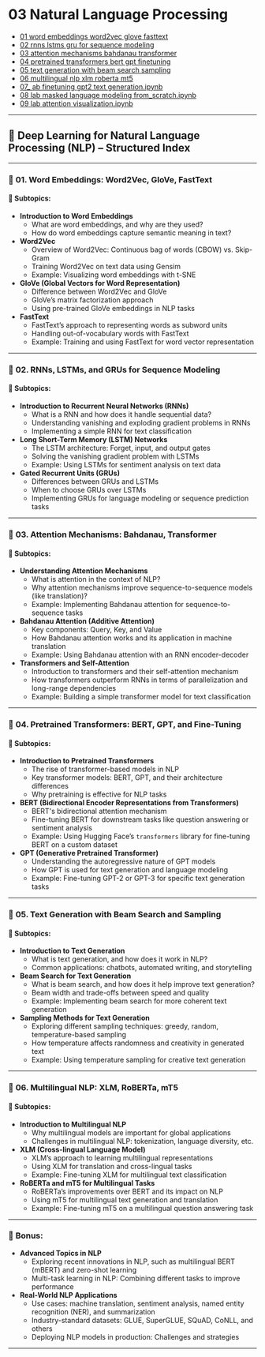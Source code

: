 # 03 Natural Language Processing

- [01 word embeddings word2vec glove fasttext](./01_word_embeddings_word2vec_glove_fasttext.ipynb)
- [02 rnns lstms gru for sequence modeling](./02_rnns_lstms_gru_for_sequence_modeling.ipynb)
- [03 attention mechanisms bahdanau transformer](./03_attention_mechanisms_bahdanau_transformer.ipynb)
- [04 pretrained transformers bert gpt finetuning](./04_pretrained_transformers_bert_gpt_finetuning.ipynb)
- [05 text generation with beam search sampling](./05_text_generation_with_beam_search_sampling.ipynb)
- [06 multilingual nlp xlm roberta mt5](./06_multilingual_nlp_xlm_roberta_mt5.ipynb)
- [07_ ab finetuning gpt2 text generation.ipynb](./07_lab_finetuning_gpt2_text_generation.ipynb)  
- [08 lab masked language modeling from_scratch.ipynb](./08_lab_masked_language_modeling_from_scratch.ipynb)  
- [09 lab attention visualization.ipynb](./09_lab_attention_visualization.ipynb)  

---

## 📘 **Deep Learning for Natural Language Processing (NLP) – Structured Index**

---

### 🧩 **01. Word Embeddings: Word2Vec, GloVe, FastText**

#### 📌 **Subtopics:**
- **Introduction to Word Embeddings**
  - What are word embeddings, and why are they used?
  - How do word embeddings capture semantic meaning in text?
- **Word2Vec**
  - Overview of Word2Vec: Continuous bag of words (CBOW) vs. Skip-Gram
  - Training Word2Vec on text data using Gensim
  - Example: Visualizing word embeddings with t-SNE
- **GloVe (Global Vectors for Word Representation)**
  - Difference between Word2Vec and GloVe
  - GloVe’s matrix factorization approach
  - Using pre-trained GloVe embeddings in NLP tasks
- **FastText**
  - FastText’s approach to representing words as subword units
  - Handling out-of-vocabulary words with FastText
  - Example: Training and using FastText for word vector representation

---

### 🧩 **02. RNNs, LSTMs, and GRUs for Sequence Modeling**

#### 📌 **Subtopics:**
- **Introduction to Recurrent Neural Networks (RNNs)**
  - What is a RNN and how does it handle sequential data?
  - Understanding vanishing and exploding gradient problems in RNNs
  - Implementing a simple RNN for text classification
- **Long Short-Term Memory (LSTM) Networks**
  - The LSTM architecture: Forget, input, and output gates
  - Solving the vanishing gradient problem with LSTMs
  - Example: Using LSTMs for sentiment analysis on text data
- **Gated Recurrent Units (GRUs)**
  - Differences between GRUs and LSTMs
  - When to choose GRUs over LSTMs
  - Implementing GRUs for language modeling or sequence prediction tasks

---

### 🧩 **03. Attention Mechanisms: Bahdanau, Transformer**

#### 📌 **Subtopics:**
- **Understanding Attention Mechanisms**
  - What is attention in the context of NLP?
  - Why attention mechanisms improve sequence-to-sequence models (like translation)?
  - Example: Implementing Bahdanau attention for sequence-to-sequence tasks
- **Bahdanau Attention (Additive Attention)**
  - Key components: Query, Key, and Value
  - How Bahdanau attention works and its application in machine translation
  - Example: Using Bahdanau attention with an RNN encoder-decoder
- **Transformers and Self-Attention**
  - Introduction to transformers and their self-attention mechanism
  - How transformers outperform RNNs in terms of parallelization and long-range dependencies
  - Example: Building a simple transformer model for text classification

---

### 🧩 **04. Pretrained Transformers: BERT, GPT, and Fine-Tuning**

#### 📌 **Subtopics:**
- **Introduction to Pretrained Transformers**
  - The rise of transformer-based models in NLP
  - Key transformer models: BERT, GPT, and their architecture differences
  - Why pretraining is effective for NLP tasks
- **BERT (Bidirectional Encoder Representations from Transformers)**
  - BERT's bidirectional attention mechanism
  - Fine-tuning BERT for downstream tasks like question answering or sentiment analysis
  - Example: Using Hugging Face’s `transformers` library for fine-tuning BERT on a custom dataset
- **GPT (Generative Pretrained Transformer)**
  - Understanding the autoregressive nature of GPT models
  - How GPT is used for text generation and language modeling
  - Example: Fine-tuning GPT-2 or GPT-3 for specific text generation tasks

---

### 🧩 **05. Text Generation with Beam Search and Sampling**

#### 📌 **Subtopics:**
- **Introduction to Text Generation**
  - What is text generation, and how does it work in NLP?
  - Common applications: chatbots, automated writing, and storytelling
- **Beam Search for Text Generation**
  - What is beam search, and how does it help improve text generation?
  - Beam width and trade-offs between speed and quality
  - Example: Implementing beam search for more coherent text generation
- **Sampling Methods for Text Generation**
  - Exploring different sampling techniques: greedy, random, temperature-based sampling
  - How temperature affects randomness and creativity in generated text
  - Example: Using temperature sampling for creative text generation

---

### 🧩 **06. Multilingual NLP: XLM, RoBERTa, mT5**

#### 📌 **Subtopics:**
- **Introduction to Multilingual NLP**
  - Why multilingual models are important for global applications
  - Challenges in multilingual NLP: tokenization, language diversity, etc.
- **XLM (Cross-lingual Language Model)**
  - XLM’s approach to learning multilingual representations
  - Using XLM for translation and cross-lingual tasks
  - Example: Fine-tuning XLM for multilingual text classification
- **RoBERTa and mT5 for Multilingual Tasks**
  - RoBERTa’s improvements over BERT and its impact on NLP
  - Using mT5 for multilingual text generation and translation
  - Example: Fine-tuning mT5 on a multilingual question answering task

---

### 🧠 **Bonus:**
- **Advanced Topics in NLP**
  - Exploring recent innovations in NLP, such as multilingual BERT (mBERT) and zero-shot learning
  - Multi-task learning in NLP: Combining different tasks to improve performance
- **Real-World NLP Applications**
  - Use cases: machine translation, sentiment analysis, named entity recognition (NER), and summarization
  - Industry-standard datasets: GLUE, SuperGLUE, SQuAD, CoNLL, and others
  - Deploying NLP models in production: Challenges and strategies

---
